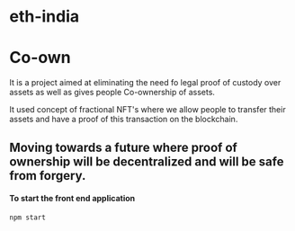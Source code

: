 # eth-india
# Co-own
It is a project aimed at eliminating the need fo legal proof of custody over assets as well as gives people Co-ownership of assets.

It used concept of fractional NFT's where we allow people to transfer their assets and have a proof of this transaction on the blockchain.


## Moving towards a future where proof of ownership will be decentralized and will be safe from forgery.



#### To start the front end application
```
npm start
```
